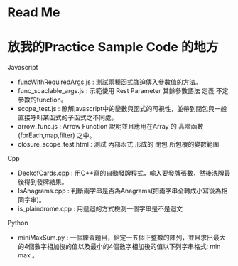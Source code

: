 # Read Me
# 放我的Practice Sample Code 的地方

Javascript
 - funcWithRequiredArgs.js : 測試兩種函式強迫傳入參數值的方法。
 - func_scaclable_args.js : 示範使用 Rest Parameter 其餘參數語法 定義 不定參數的function。
 - scope_test.js : 瞭解javascript中的變數與函式的可視性，並帶到閉包與一般直接呼叫某函式的子函式之不同處。
 - arrow_func.js : Arrow Function 說明並且應用在Array 的 高階函數(forEach,map,filter) 之中。
 - closure_scope_test.html : 測試 內部函式 形成的 閉包 所包覆的變數範圍
 
Cpp
 - DeckofCards.cpp : 用C++寫的自動發牌程式，輸入要發牌張數，然後洗牌最後得到發牌結果。
 - IsAnagrams.cpp : 判斷兩字串是否為Anagrams(把兩字串全轉成小寫後為相同字串)。
 - is_plaindrome.cpp : 用遞迴的方式檢測一個字串是不是迴文

Python
 - miniMaxSum.py : 一個練習題目，給定一五個正整數的陣列，並且求出最大的4個數字相加後的值以及最小的4個數字相加後的值以下列字串格式: min max 。

